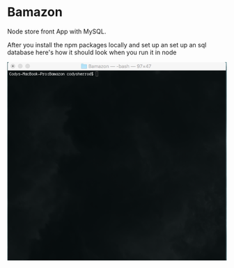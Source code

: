 # Bamazon
Node store front App with MySQL.

After you install the npm packages locally and set up an set up an sql database here's how it should look when you run it in node


![Screenshot1](/Images/ScreenShot1.png)




